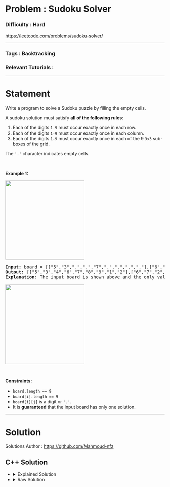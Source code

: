 # Problem : Sudoku Solver

### Difficulty : **Hard**

https://leetcode.com/problems/sudoku-solver/

---

### Tags : **Backtracking**

### Relevant Tutorials :



---

# Statement

<p>Write a program to solve a Sudoku puzzle by filling the empty cells.</p>

<p>A sudoku solution must satisfy <strong>all of the following rules</strong>:</p>

<ol>
	<li>Each of the digits <code>1-9</code> must occur exactly once in each row.</li>
	<li>Each of the digits <code>1-9</code> must occur exactly once in each column.</li>
	<li>Each of the digits <code>1-9</code> must occur exactly once in each of the 9 <code>3x3</code> sub-boxes of the grid.</li>
</ol>

<p>The <code>'.'</code> character indicates empty cells.</p>

<p>&nbsp;</p>
<p><strong class="example">Example 1:</strong></p>
<img src="https://upload.wikimedia.org/wikipedia/commons/thumb/f/ff/Sudoku-by-L2G-20050714.svg/250px-Sudoku-by-L2G-20050714.svg.png" style="height: 250px; width: 250px;">
<pre><strong>Input:</strong> board = [["5","3",".",".","7",".",".",".","."],["6",".",".","1","9","5",".",".","."],[".","9","8",".",".",".",".","6","."],["8",".",".",".","6",".",".",".","3"],["4",".",".","8",".","3",".",".","1"],["7",".",".",".","2",".",".",".","6"],[".","6",".",".",".",".","2","8","."],[".",".",".","4","1","9",".",".","5"],[".",".",".",".","8",".",".","7","9"]]
<strong>Output:</strong> [["5","3","4","6","7","8","9","1","2"],["6","7","2","1","9","5","3","4","8"],["1","9","8","3","4","2","5","6","7"],["8","5","9","7","6","1","4","2","3"],["4","2","6","8","5","3","7","9","1"],["7","1","3","9","2","4","8","5","6"],["9","6","1","5","3","7","2","8","4"],["2","8","7","4","1","9","6","3","5"],["3","4","5","2","8","6","1","7","9"]]
<strong>Explanation:</strong>&nbsp;The input board is shown above and the only valid solution is shown below:

<img src="https://upload.wikimedia.org/wikipedia/commons/thumb/3/31/Sudoku-by-L2G-20050714_solution.svg/250px-Sudoku-by-L2G-20050714_solution.svg.png" style="height: 250px; width: 250px;">
</pre>

<p>&nbsp;</p>
<p><strong>Constraints:</strong></p>

<ul>
	<li><code>board.length == 9</code></li>
	<li><code>board[i].length == 9</code></li>
	<li><code>board[i][j]</code> is a digit or <code>'.'</code>.</li>
	<li>It is <strong>guaranteed</strong> that the input board has only one solution.</li>
</ul>


---

# Solution 

Solutions Author : https://github.com/Mahmoud-nfz

## C++ Solution

<ul>
<li>

<details>
    <summary>Explained Solution</summary>

```cpp
class Solution {
public:
    // Recursive function to solve the Sudoku puzzle
    void ans(vector<vector<char>>& board, vector<vector<char>>& curr, int i, int j, vector<vector<bool>>& col, vector<vector<bool>>& row, vector<vector<bool>>& mat) {
        while (i < 9 && board[i][j] != '.') {
            // Move to the next cell if the current cell is not empty
            if (j < 8) j++;
            else {
                j = 0;
                i++;
            }
        }
        if (i == 9) {
            // If all cells are filled, store the current solution in 'curr'
            curr = board;
            return;
        }

        for (int k = 1; k <= 9; k++) {
            if (!col[j][k] && !row[i][k] && !mat[3 * (i / 3) + (j / 3)][k]) {
                // Check if it's possible to place digit 'k' at cell (i, j)
                col[j][k] = true;
                row[i][k] = true;
                mat[3 * (i / 3) + (j / 3)][k] = true;
                board[i][j] = (char)('0' + k);
                ans(board, curr, i, j, col, row, mat);
                // If a solution was found exit
                if (curr.size() > 0)
                    break;
                // Else backtrack to try other possibilities
                col[j][k] = false;
                row[i][k] = false;
                mat[3 * (i / 3) + (j / 3)][k] = false;
                board[i][j] = '.';
            }
        }
    }

    // Main function to solve the Sudoku puzzle
    void solveSudoku(vector<vector<char>>& board) {
        vector<vector<bool>> col(9, vector<bool>(10, false));
        vector<vector<bool>> row(9, vector<bool>(10, false));
        vector<vector<bool>> mat(9, vector<bool>(10, false));
        vector<vector<char>> curr;

        // Initialize col, row, and mat based on the initial state of the board
        for (int i = 0; i < 9; i++) {
            for (int j = 0; j < 9; j++) {
                if (board[i][j] != '.') {
                    int x = board[i][j] - '0';
                    row[i][x] = true;
                    col[j][x] = true;
                    mat[3 * (i / 3) + (j / 3)][x] = true;
                }
            }
        }

        // Call the recursive function to find the solution
        ans(board, curr, 0, 0, col, row, mat);

        // Copy the solution found in 'curr' back to the 'board'
        board = curr;
        return;
    }
};

```
</details>
</li>

<li>
<details>
    <summary>Raw Solution</summary>

```cpp
class Solution {
public:
    void ans(vector<vector<char>>& board, vector<vector<char>>& curr, int i, int j, vector<vector<bool>>& col, vector<vector<bool>>& row, vector<vector<bool>>& mat) {
        while (i < 9 && board[i][j] != '.') {
            if (j < 8) j++;
            else {
                j = 0;
                i++;
            }
        }
        if (i == 9) {
            curr = board;
            return;
        }
        for (int k = 1; k <= 9; k++) {
            if (!col[j][k] && !row[i][k] && !mat[3 * (i / 3) + (j / 3)][k]) {
                col[j][k] = true;
                row[i][k] = true;
                mat[3 * (i / 3) + (j / 3)][k] = true;
                board[i][j] = (char)('0' + k);
                ans(board, curr, i, j, col, row, mat);
                if (curr.size() > 0)
                    break;
                col[j][k] = false;
                row[i][k] = false;
                mat[3 * (i / 3) + (j / 3)][k] = false;
                board[i][j] = '.';
            }
        }
    }
    void solveSudoku(vector<vector<char>>& board) {
        vector<vector<bool>> col(9, vector<bool>(10, false));
        vector<vector<bool>> row(9, vector<bool>(10, false));
        vector<vector<bool>> mat(9, vector<bool>(10, false));
        vector<vector<char>> curr;
        for (int i = 0; i < 9; i++) {
            for (int j = 0; j < 9; j++) {
                if (board[i][j] != '.') {
                    int x = board[i][j] - '0';
                    row[i][x] = true;
                    col[j][x] = true;
                    mat[3 * (i / 3) + (j / 3)][x] = true;
                }
            }
        }
        ans(board, curr, 0, 0, col, row, mat);
        board = curr;
        return;
    }
};
```
</details>
</li>
</ul>
